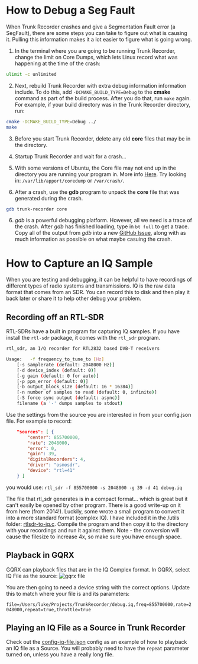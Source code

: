 # How to Debug a Seg Fault

When Trunk Recorder crashes and give a Segmentation Fault error (a SegFault), there are some steps you can take to figure out what is causing it. Pulling this information makes it a lot easier to figure what is going wrong.

1. In the terminal where you are going to be running Trunk Recorder, change the limit on Core Dumps, which lets Linux record what was happening at the time of the crash:
```bash
ulimit -c unlimited
```

2. Next, rebuild Trunk Recorder with extra debug information information include. To do this, add `-DCMAKE_BUILD_TYPE=Debug` to the **cmake** command as part of the build process. After you do that, run `make` again. For example, if your build directory was in the Trunk Recorder directory, run:
```bash
cmake -DCMAKE_BUILD_TYPE=Debug ../
make
```

3. Before you start Trunk Recorder, delete any old **core** files that may be in the directory.

4. Startup Trunk Recorder and wait for a crash...

5. With some versions of Ubuntu, the Core file may not end up in the directory you are running your program in. More info [Here](https://askubuntu.com/questions/1349047/where-do-i-find-core-dump-files-and-how-do-i-view-and-analyze-the-backtrace-st). Try looking in: `/var/lib/apport/coredump` or `/var/crash/`.

5. After a crash, use the **gdb** program to unpack the **core** file that was generated during the crash.
```bash
gdb trunk-recorder core
```

6. *gdb* is a powerful debugging platform. However, all we need is a trace of the crash. After *gdb* has finished loading, type in `bt full` to get a trace. Copy all of the output from *gdb* into a new [GitHub Issue](https://github.com/robotastic/trunk-recorder/issues/new), along with as much information as possible on what maybe casuing the crash.


# How to Capture an IQ Sample

When you are testing and debugging, it can be helpful to have recordings of different types of radio systems and transmissions. IQ is the raw data format that comes from an SDR. You can record this to disk and then play it back later or share it to help other debug your problem.

## Recording off an RTL-SDR

RTL-SDRs have a built in program for capturing IQ samples. If you have install the `rtl-sdr` package, it comes with the `rtl_sdr` program. 

```bash
rtl_sdr, an I/Q recorder for RTL2832 based DVB-T receivers

Usage:	 -f frequency_to_tune_to [Hz]
	[-s samplerate (default: 2048000 Hz)]
	[-d device_index (default: 0)]
	[-g gain (default: 0 for auto)]
	[-p ppm_error (default: 0)]
	[-b output_block_size (default: 16 * 16384)]
	[-n number of samples to read (default: 0, infinite)]
	[-S force sync output (default: async)]
	filename (a '-' dumps samples to stdout)
```

Use the settings from the source you are interested in from your config.json file. For example to record:

```json
    "sources": [ {
        "center": 855700000,
        "rate": 2048000,
        "error": 0,
        "gain": 39,
        "digitalRecorders": 4,
        "driver": "osmosdr",
        "device": "rtl=41"
    } ]
```

you would use: `rtl_sdr -f 855700000 -s 2048000 -g 39 -d 41 debug.iq`

The file that rtl_sdr generates is in a compact format... which is great but it can't easily be opened by other program. There is a good write-up on it from here (from 2014!). Luckily, some wrote a small program to convert it into a more standard format (complex IQ). I have included it in the /utils folder: [rtlsdr-to-iq.c]("../utils/rtl-to-iq.c"). Compile the program and then copy it to the directory with your recordings and run it against them. Note - the conversion will cause the filesize to increase 4x, so make sure you have enough space.


## Playback in GQRX

GQRX can playback files that are in the IQ Complex format. In GQRX, select IQ File as the source:
![gqrx file]("media/gqrx-file.png")

You are then going to need a device string with the correct options. Update this to match where your file is and its parameters:

`file=/Users/luke/Projects/TrunkRecorder/debug.iq,freq=855700000,rate=2048000,repeat=true,throttle=true`

## Playing an IQ File as a Source in Trunk Recorder

Check out the [config-iq-file.json]("../examples/config-iq-file.json") config as an example of how to playback an IQ file as a Source. You will probably need to have the `repeat` parameter turned on, unless you have a really long file. 